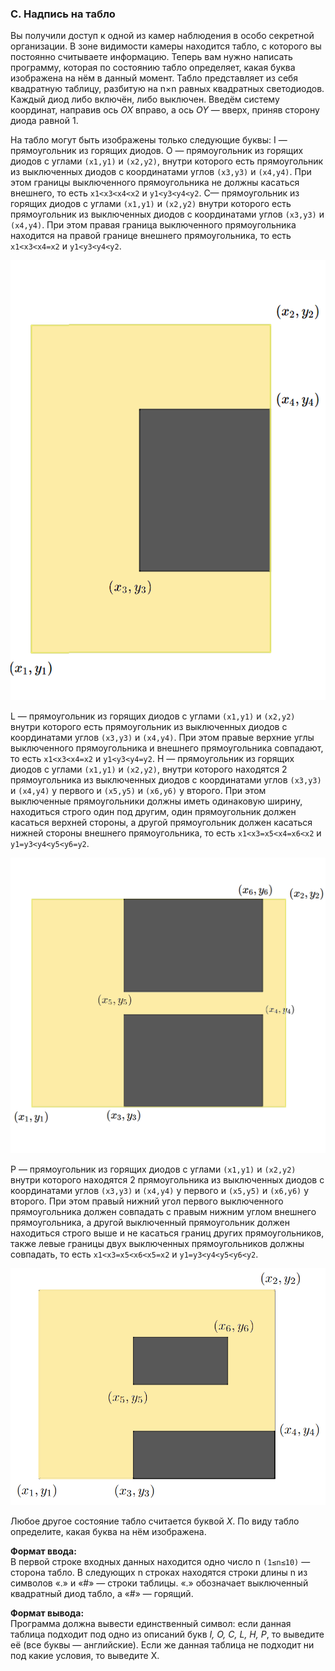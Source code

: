 ### C. Надпись на табло
Вы получили доступ к одной из камер наблюдения в особо секретной организации. 
В зоне видимости камеры находится табло, с которого вы постоянно считываете информацию. 
Теперь вам нужно написать программу, которая по состоянию табло определяет, какая буква изображена на нём в данный момент. 
Табло представляет из себя квадратную таблицу, разбитую на n×n равных квадратных светодиодов. 
Каждый диод либо включён, либо выключен. 
Введём систему координат, направив ось _OX_ вправо, а ось _OY_ — вверх, приняв сторону диода равной 1.

На табло могут быть изображены только следующие буквы:
I — прямоугольник из горящих диодов.
O — прямоугольник из горящих диодов с углами `(x1,y1)` и `(x2,y2)`, внутри которого есть прямоугольник из выключенных диодов с координатами углов `(x3,y3)` и `(x4,y4)`. При этом границы выключенного прямоугольника не должны касаться внешнего, то есть `x1<x3<x4<x2` и `y1<y3<y4<y2`.
C— прямоугольник из горящих диодов с углами `(x1,y1)` и `(x2,y2)` внутри которого есть прямоугольник из выключенных диодов с координатами углов `(x3,y3)` и `(x4,y4)`. При этом правая граница выключенного прямоугольника находится на правой границе внешнего прямоугольника, то есть `x1<x3<x4=x2` и `y1<y3<y4<y2`.

![Схема-С-1](/assets/ya6-week1-c-1.png)

L — прямоугольник из горящих диодов с углами `(x1,y1)` и `(x2,y2)` внутри которого есть прямоугольник из выключенных диодов с координатами углов `(x3,y3)` и `(x4,y4)`. При этом правые верхние углы выключенного прямоугольника и внешнего прямоугольника совпадают, то есть `x1<x3<x4=x2` и `y1<y3<y4=y2`.
H — прямоугольник из горящих диодов с углами `(x1,y1)` и `(x2,y2)`, внутри которого находятся 2 прямоугольника из выключенных диодов с координатами углов `(x3,y3)` и `(x4,y4)` у первого и `(x5,y5)` и `(x6,y6)` у второго. При этом выключенные прямоугольники должны иметь одинаковую ширину, находиться строго один под другим, один прямоугольник должен касаться верхней стороны, а другой прямоугольник должен касаться нижней стороны внешнего прямоугольника, то есть `x1<x3=x5<x4=x6<x2` и `y1=y3<y4<y5<y6=y2`.

![Схема-С-2](/assets/ya6-week1-c-2.png)

P — прямоугольник из горящих диодов с углами `(x1,y1)` и `(x2,y2)` внутри которого находятся 2 прямоугольника из выключенных диодов с координатами углов `(x3,y3)` и `(x4,y4)` у первого и `(x5,y5)` и `(x6,y6)` у второго. При этом правый нижний угол первого выключенного прямоугольника должен совпадать с правым нижним углом внешнего прямоугольника, а другой выключенный прямоугольник должен находиться строго выше и не касаться границ других прямоугольников, также левые границы двух выключенных прямоугольников должны совпадать, то есть `x1<x3=x5<x6<x5=x2` и `y1=y3<y4<y5<y6<y2`.

![Схема-С-3](/assets/ya6-week1-c-3.png)

Любое другое состояние табло считается буквой _X_.
По виду табло определите, какая буква на нём изображена.

**Формат ввода:**<br>
В первой строке входных данных находится одно число n `(1≤n≤10)` — сторона табло. 
В следующих n строках находятся строки длины n из символов «.» и «#» — строки таблицы. «.» обозначает выключенный квадратный диод табло, а «#» — горящий.

**Формат вывода:**<br>
Программа должна вывести единственный символ: если данная таблица подходит под одно из описаний букв _I, O, C, L, H, P_, то выведите её (все буквы — английские). 
Если же данная таблица не подходит ни под какие условия, то выведите X.